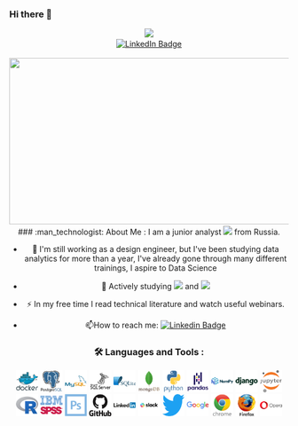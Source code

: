 ### Hi there 👋

<!--
**Fauler43/Fauler43** is a ✨ _special_ ✨ repository because its `README.md` (this file) appears on your GitHub profile.

Here are some ideas to get you started:

- 🔭 I’m currently working on ...
- 🌱 I’m currently learning ...
- 👯 I’m looking to collaborate on ...
- 🤔 I’m looking for help with ...
- 💬 Ask me about ...
- 📫 How to reach me: ...
- 😄 Pronouns: ...
- ⚡ Fun fact: ...
-->
<div id="header" align="center">
  <img src="https://media.giphy.com/media/M9gbBd9nbDrOTu1Mqx/giphy.gif" width="100"/>
</div>
<div id="badges" align="center">
  <a href="www.linkedin.com/in/davydovandrey">
    <img src="https://img.shields.io/badge/LinkedIn-blue?style=for-the-badge&logo=linkedin&logoColor=white" alt="LinkedIn Badge"/>
  </a>
</div>
<div align="center">
<img src="https://komarev.com/ghpvc/?username=Fauler43-username&style=flat-square&color=blue" alt=""/>
<div align="center">
  <img src="https://media.giphy.com/media/dWesBcTLavkZuG35MI/giphy.gif" width="600" height="300"/>
</div>
 ### :man_technologist: About Me :
  I am a junior analyst <img src="https://media.giphy.com/media/WUlplcMpOCEmTGBtBW/giphy.gif" width="30"> from Russia.

- :telescope: I'm still working as a design engineer, but I've been studying data analytics for more than a year, I've already gone through many different trainings, I aspire to Data Science

- :seedling: Actively studying
   <img src="https://media.giphy.com/media/vISmwpBJUNYzukTnVx/giphy.gif" width="100"/>
  </a>
and
   <img src="https://media.giphy.com/media/coxQHKASG60HrHtvkt/giphy.gif" width="100"/>
  </a>
- :zap: In my free time I read technical literature and watch useful webinars.

- :mailbox:How to reach me: [![Linkedin Badge](https://img.shields.io/badge/-kakbar-blue?style=flat&logo=Linkedin&logoColor=white)](www.linkedin.com/in/davydovandrey)

### :hammer_and_wrench: Languages and Tools :
<div>
  <img src="https://github.com/devicons/devicon/blob/master/icons/docker/docker-original-wordmark.svg" title="Docker" **alt="Docker" width="40" height="40"/>
  <img src="https://github.com/devicons/devicon/blob/master/icons/postgresql/postgresql-original-wordmark.svg" title="PostgreSQL" **alt="PostgreSQL" width="40" height="40"/>
  <img src="https://github.com/devicons/devicon/blob/master/icons/mysql/mysql-original-wordmark.svg" title="MySQL" **alt="MySQL" width="40" height="40"/>
  <img src="https://github.com/devicons/devicon/blob/master/icons/microsoftsqlserver/microsoftsqlserver-plain-wordmark.svg" title="Microsoft SQL Server" **alt="Microsoft SQL Server" width="40" height="40"/>
  <img src="https://github.com/devicons/devicon/blob/master/icons/sqlite/sqlite-original-wordmark.svg" title="SQLite" **alt="SQLite" width="40" height="40"/>
  <img src="https://github.com/devicons/devicon/blob/master/icons/mongodb/mongodb-original-wordmark.svg" title="MongoDB" **alt="MongoDB" width="40" height="40"/>
  <img src="https://github.com/devicons/devicon/blob/master/icons/python/python-original-wordmark.svg" title="Python" **alt="Python" width="40" height="40"/>
  <img src="https://github.com/devicons/devicon/blob/master/icons/pandas/pandas-original-wordmark.svg" title="Pandas" **alt="Pandas" width="40" height="40"/>
  <img src="https://github.com/devicons/devicon/blob/master/icons/numpy/numpy-original-wordmark.svg" title="NumPy" **alt="NumPy" width="40" height="40"/>
  <img src="https://github.com/devicons/devicon/blob/master/icons/django/django-plain-wordmark.svg" title="Django" **alt="Django" width="40" height="40"/>
  <img src="https://github.com/devicons/devicon/blob/master/icons/jupyter/jupyter-original-wordmark.svg" title="Jupyter" **alt="Jupyter" width="40" height="40"/>
  <img src="https://github.com/devicons/devicon/blob/master/icons/r/r-original.svg" title="R" **alt="R" width="40" height="40"/>
  <img src="https://github.com/devicons/devicon/blob/master/icons/spss/spss-original.svg" title="Spss" **alt="Spss" width="40" height="40"/>
  <img src="https://github.com/devicons/devicon/blob/master/icons/photoshop/photoshop-line.svg" title="Photoshop" **alt="Photoshop" width="40" height="40"/>
  <img src="https://github.com/devicons/devicon/blob/master/icons/github/github-original-wordmark.svg" title="GitHub" **alt="GitHub" width="40" height="40"/>
  <img src="https://github.com/devicons/devicon/blob/master/icons/linkedin/linkedin-original-wordmark.svg" title="LinkedIn" **alt="LinkedIn" width="40" height="40"/>
  <img src="https://github.com/devicons/devicon/blob/master/icons/slack/slack-original-wordmark.svg" title="Slack" **alt="Slack" width="40" height="40"/>
  <img src="https://github.com/devicons/devicon/blob/master/icons/twitter/twitter-original.svg" title="Twitter" **alt="Twitter" width="40" height="40"/>
  <img src="https://github.com/devicons/devicon/blob/master/icons/google/google-original-wordmark.svg" title="Google" **alt="Google" width="40" height="40"/>
  <img src="https://github.com/devicons/devicon/blob/master/icons/chrome/chrome-original-wordmark.svg" title="Google Chrome" **alt="Google Chrome" width="40" height="40"/>
  <img src="https://github.com/devicons/devicon/blob/master/icons/firefox/firefox-original-wordmark.svg" title="Mozilla Firefox" **alt="Mozilla Firefox" width="40" height="40"/>
  <img src="https://github.com/devicons/devicon/blob/master/icons/opera/opera-original-wordmark.svg" title="Opera" **alt="Opera" width="40" height="40"/>
</div>
